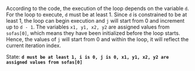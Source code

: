 According to the code, the execution of the loop depends on the variable `d`. For the loop to execute, `d` must be at least 1. Since `d` is constrained to be at least 1, the loop can begin execution and `j` will start from 0 and increment up to `d - 1`. The variables `x1, y1, x2, y2` are assigned values from `sofas[0]`, which means they have been initialized before the loop starts. Hence, the values of `j` will start from 0 and within the loop, it will reflect the current iteration index.

State: **`d must be at least 1, i is 0, j is 0, x1, y1, x2, y2 are assigned values from sofas[0]`**